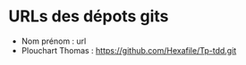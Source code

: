 # URLs des dépots gits

* Nom prénom : url
* Plouchart Thomas : https://github.com/Hexafile/Tp-tdd.git

